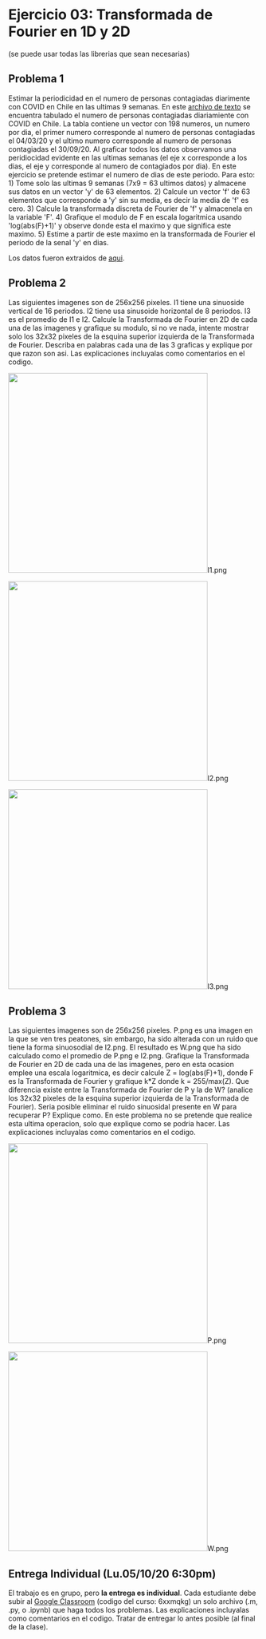 # Ejercicio 03: Transformada de Fourier en 1D y 2D

(se puede usar todas las librerias que sean necesarias)

## Problema 1
Estimar la periodicidad en el numero de personas contagiadas diarimente con COVID en Chile en las ultimas 9 semanas. En este [archivo de texto](https://github.com/domingomery/imagenes/blob/master/clases/Cap04_Sistemas_Lineales/ejercicios/covid_chile.txt) se encuentra tabulado el numero de personas contagiadas diariamiente con COVID en Chile. La tabla contiene un vector con 198 numeros, un numero por dia, el primer numero corresponde al numero de personas contagiadas el 04/03/20 y el ultimo numero corresponde al numero de personas contagiadas el 30/09/20. Al graficar todos los datos observamos una peridiocidad evidente en las ultimas semanas (el eje x corresponde a los dias, el eje y corresponde al numero de contagiados por dia). En este ejercicio se pretende estimar el numero de dias de este periodo. Para esto: 1) Tome solo las ultimas 9 semanas (7x9 = 63 ultimos datos) y almacene sus datos en un vector 'y' de 63 elementos. 2) Calcule un vector 'f' de 63 elementos que corresponde a 'y' sin su media, es decir la media de 'f' es cero. 3) Calcule la transformada discreta de Fourier de 'f' y almacenela en la variable 'F'. 4) Grafique el modulo de F en escala logaritmica usando 'log(abs(F)+1)' y observe donde esta el maximo y que significa este maximo. 5) Estime a partir de este maximo en la transformada de Fourier el periodo de la senal 'y' en dias.

Los datos fueron extraidos de [aqui](https://www.ecdc.europa.eu/en/publications-data/download-todays-data-geographic-distribution-covid-19-cases-worldwide).


## Problema 2
Las siguientes imagenes son de 256x256 pixeles. I1 tiene una sinuoside vertical de 16 periodos. I2 tiene usa sinusoide horizontal de 8 periodos. I3 es el promedio de I1 e I2. Calcule la Transformada de Fourier en 2D de cada una de las imagenes y grafique su modulo, si no ve nada, intente mostrar solo los 32x32 pixeles de la esquina superior izquierda de la Transformada de Fourier. Describa en palabras cada una de las 3 graficas y explique por que razon son asi. Las explicaciones incluyalas como comentarios en el codigo. 

<img src="https://github.com/domingomery/imagenes/blob/master/clases/Cap04_Sistemas_Lineales/ejercicios/I1.png" width="400">I1.png

<img src="https://github.com/domingomery/imagenes/blob/master/clases/Cap04_Sistemas_Lineales/ejercicios/I2.png" width="400">I2.png

<img src="https://github.com/domingomery/imagenes/blob/master/clases/Cap04_Sistemas_Lineales/ejercicios/I3.png" width="400">I3.png


## Problema 3
Las siguientes imagenes son de 256x256 pixeles. P.png es una imagen en la que se ven tres peatones, sin embargo, ha sido alterada con un ruido que tiene la forma sinuosodial de I2.png. El resultado es W.png que ha sido calculado como el promedio de P.png e I2.png. Grafique la Transformada de Fourier en 2D de cada una de las imagenes, pero en esta ocasion emplee una escala logaritmica, es decir calcule Z = log(abs(F)+1), donde F es la  Transformada de Fourier y grafique k*Z donde k = 255/max(Z). Que diferencia existe entre la Transformada de Fourier de P y la de W? (analice los 32x32 pixeles de la esquina superior izquierda de la Transformada de Fourier). Seria posible eliminar el ruido sinuosidal presente en W para recuperar P? Explique como. En este problema no se pretende que realice esta ultima operacion, solo que explique como se podria hacer. Las explicaciones incluyalas como comentarios en el codigo.

<img src="https://github.com/domingomery/imagenes/blob/master/clases/Cap04_Sistemas_Lineales/ejercicios/P.png" width="400">P.png

<img src="https://github.com/domingomery/imagenes/blob/master/clases/Cap04_Sistemas_Lineales/ejercicios/W.png" width="400">W.png



## Entrega Individual (Lu.05/10/20 6:30pm)
El trabajo es en grupo, pero **la entrega es individual**. Cada estudiante debe subir al [Google Classroom](https://classroom.google.com) (codigo del curso: 6xxmqkg) un solo archivo (.m, .py, o .ipynb) que haga todos los problemas. Las explicaciones incluyalas como comentarios en el codigo. Tratar de entregar lo antes posible (al final de la clase). 
